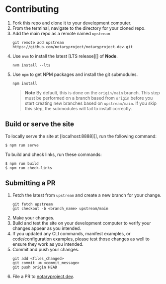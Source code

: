 # Contributing

1. Fork this repo and clone it to your development computer.
1. From the terminal, navigate to the directory for your cloned repo.
1. Add the main repo as a remote named `upstream`
    ```console
    git remote add upstream https://github.com/notaryproject/notaryproject.dev.git
    ```
1. Use `nvm` to install the latest [LTS release][] of **Node**.
    ```console
    nvm install --lts
    ```
1. Use `npm` to get NPM packages and install the git submodules. 
    ```console
    npm install
    ```
    > **Note** By default, this is done on the `origin/main` branch. This step must be performed on a branch based from `origin` before you start creating new branches based on `upstream/main`. If you skip this step, the submodules will fail to install correctly.

## Build or serve the site

To locally serve the site at [localhost:8888][], run the following command:

```console
$ npm run serve
```

To build and check links, run these commands:

```console
$ npm run build
$ npm run check-links
```

## Submitting a PR

1. Fetch the latest from `upstream` and create a new branch for your change.
    ```console
    git fetch upstream
    git checkout -b <branch_name> upstream/main
    ``` 
1. Make your changes.
1. Build and test the site on your development computer to verify your changes appear as you intended.
1. If you updated any CLI commands, manifest examples, or code/configuration examples, please test those changes as well to ensure they work as you intended.
1. Commit and push your changes.
    ```console
    git add <files_changed>
    git commit -m <commit_message>
    git push origin HEAD
    ```
1. File a PR to [notaryproject.dev](https://github.com/notaryproject/notaryproject.dev).
